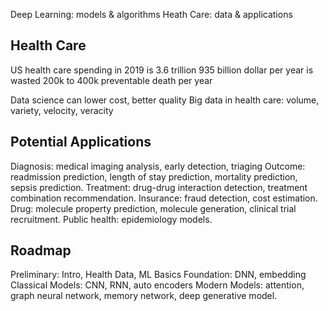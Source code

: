 Deep Learning: models & algorithms
Heath Care: data & applications 

## Health Care
US health care spending in 2019 is 3.6 trillion
935 billion dollar per year is wasted
200k to 400k preventable death per year

Data science can lower cost, better quality
Big data in health care: volume, variety, velocity, veracity

## Potential Applications
Diagnosis: medical imaging analysis, early detection, triaging
Outcome: readmission prediction, length of stay prediction, mortality prediction, sepsis prediction.
Treatment: drug-drug interaction detection, treatment combination recommendation.
Insurance: fraud detection, cost estimation.
Drug: molecule property prediction, molecule generation, clinical trial recruitment.
Public health: epidemiology models.

## Roadmap
Preliminary: Intro, Health Data, ML Basics
Foundation: DNN, embedding
Classical Models: CNN, RNN, auto encoders
Modern Models: attention, graph neural network, memory network, deep generative model.